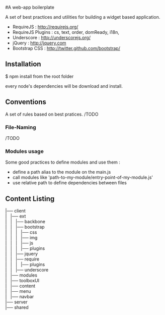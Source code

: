 #A web-app boilerplate

A set of best practices and utilities for building a widget based application.

* RequireJS : http://requirejs.org/
* RequireJS Plugins : cs, text, order, domReady, i18n,
* Underscore : http://underscorejs.org/
* jQuery : http://jquery.com
* Bootstrap CSS : http://twitter.github.com/bootstrap/

## Installation

$ npm install from the root folder

every node's dependencies will be download and install.

## Conventions

A set of rules based on best pratices.
/TODO

### File-Naming

/TODO

### Modules usage

Some good practices to define modules and use them :

* define a path alias to the module on the main.js
* call modules like 'path-to-my-module/entry-point-of-my-module.js'
* use relative path to define dependencies between files

## Content Listing

|── client  
|   |── ext  
|   |   |── backbone  
|   |   |── bootstrap  
|   |   |   |── css  
|   |   |   |── img  
|   |   |   |── js  
|   |   |   |── plugins  
|   |   |── jquery  
|   |   |── require  
|   |   |   |── plugins  
|   |   |── underscore  
|   |── modules  
|       |── toolboxUI  
|           |── content  
|           |── menu  
|           |── navbar  
|── server  
|── shared  